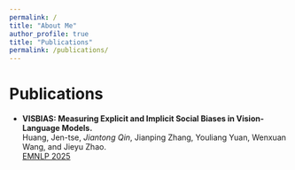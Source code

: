 ```yaml
---
permalink: /
title: "About Me"
author_profile: true
title: "Publications"
permalink: /publications/
---
```


# Publications

- **VISBIAS: Measuring Explicit and Implicit Social Biases in Vision-Language Models.**  
  Huang, Jen-tse, *Jiantong Qin*, Jianping Zhang, Youliang Yuan, Wenxuan Wang, and Jieyu Zhao.  
  [EMNLP 2025](https://2025.emnlp.org/)
